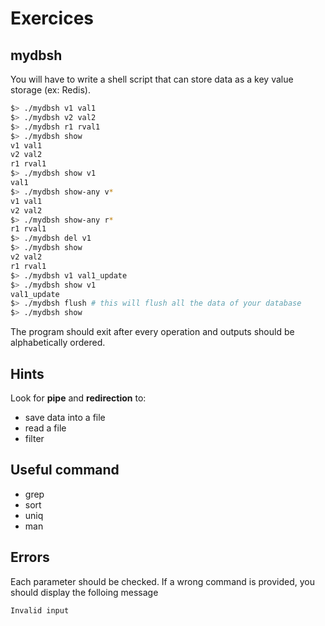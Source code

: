 # Exercices

## mydbsh

You will have to write a shell script that can store data as a key value storage (ex: Redis).

```sh
$> ./mydbsh v1 val1
$> ./mydbsh v2 val2
$> ./mydbsh r1 rval1
$> ./mydbsh show
v1 val1
v2 val2
r1 rval1
$> ./mydbsh show v1
val1
$> ./mydbsh show-any v*
v1 val1
v2 val2
$> ./mydbsh show-any r*
r1 rval1
$> ./mydbsh del v1
$> ./mydbsh show
v2 val2
r1 rval1
$> ./mydbsh v1 val1_update
$> ./mydbsh show v1
val1_update
$> ./mydbsh flush # this will flush all the data of your database
$> ./mydbsh show
```

The program should exit after every operation and outputs should be alphabetically ordered.

## Hints

Look for **pipe** and **redirection** to:

* save data into a file
* read a file
* filter

## Useful command

* grep
* sort
* uniq
* man

## Errors

Each parameter should be checked. If a wrong command is provided, you should display the folloing message

`Invalid input`

